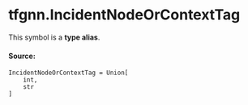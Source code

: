 # tfgnn.IncidentNodeOrContextTag

<!-- Insert buttons and diff -->

This symbol is a **type alias**.

#### Source:

<pre class="devsite-click-to-copy prettyprint lang-py tfo-signature-link">
<code>IncidentNodeOrContextTag = Union[
    int,
    str
]
</code></pre>

<!-- Placeholder for "Used in" -->
